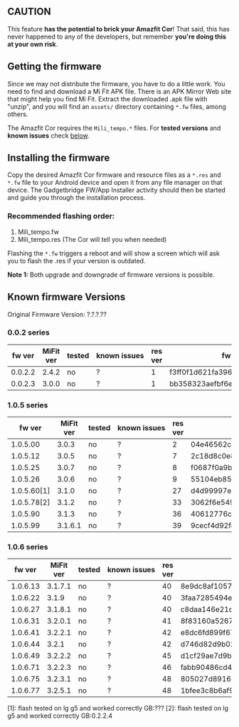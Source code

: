 ## CAUTION
This feature **has the potential to brick your Amazfit Cor**! That said, this has never happened to any of the developers, but remember **you're doing this at your own risk**.

## Getting the firmware
Since we may not distribute the firmware, you have to do a little work. You need to find and download a Mi Fit APK file. There is an APK Mirror Web site that might help you find Mi Fit. Extract the downloaded .apk file with "unzip", and you will find an `assets/` directory containing `*.fw` files, among others.

The Amazfit Cor requires the  `Mili_tempo.*` files. For **tested versions** and **known issues** check [below](#known-firmware-versions).

## Installing the firmware
Copy the desired Amazfit Cor firmware and resource files as a `*.res` and `*.fw` file to your Android device and open it from any file manager on that device. The Gadgetbridge FW/App Installer activity should then be started and guide you through the installation process.

### Recommended flashing order:
1. Mili_tempo.fw
2. Mili_tempo.res (The Cor will tell you when needed)

Flashing the `*.fw` triggers a reboot and will show a screen which will ask you to flash the .res if your version is outdated.

**Note 1:** Both upgrade and downgrade of firmware versions is possible.


## Known firmware Versions

Original Firmware Version: ?.?.?.??

### 0.0.2 series

fw ver   | MiFit ver | tested | known&nbsp;issues | res ver | fw-md5 | res-md5 
---------|-----------|--------|-------------------|---------|--------|---------
0.0.2.2  | 2.4.2   | no | ? | 1 | f3ff0f1d621fa3960de5f42b5b64295f | n/a
0.0.2.3  | 3.0.0   | no | ? | 1 | bb358323aefbf6ec67d6fc25dbd7fac8 | 4d8d8af74857ff6224dea9a7d02a86b3

### 1.0.5 series

fw ver   | MiFit ver | tested | known&nbsp;issues | res ver | fw-md5 | res-md5 
---------|-----------|--------|-------------------|---------|--------|---------
1.0.5.00 | 3.0.3   | no | ? | 2 | 04e46562c0e7f8a2394649b7fa98be7a | 2a39e5ff2bfed7b793588014565c1eda
1.0.5.12 | 3.0.5   | no | ? | 7 | 2c18d8c0e81d83ab3a6811689fabaaf4 | 479c51cece9672220672130568f16879
1.0.5.25 | 3.0.7   | no | ? | 8 | f0687f0a9bf3f88957919f79e6fd94ca | 9b061313a390efa6b26b479dccc8c24c
1.0.5.26 | 3.0.6   | no | ? | 9 | 55104eb85661e809e9b8cb2e75f32d7f | 6aebdc56751ce034b279cd4a2803b435
1.0.5.60[1] | 3.1.0   | no | ? | 27 | d4d99997e245fc1de97f0fa39c738a78 | 8c29d4dd630f7e6111c7e6fee760be0f
1.0.5.78[2] | 3.1.2   | no | ? | 33 | 3062f6e54993a14a78da7b40c30f2d8c | f1721253f815d7b73978f87af9203c0e
1.0.5.90 | 3.1.3   | no | ? | 36 | 40612776cb0133a158e72ab58e01028d | 736d21f8ce95ca446475bea9a00bbaf4
1.0.5.99 | 3.1.6.1 | no | ? | 39 | 9cecf4d92fe19c22915d3c61941d4729 | 4a01c32f6c26113769bc876c3d75689c

### 1.0.6 series

fw ver   | MiFit ver | tested | known&nbsp;issues | res ver | fw-md5 | res-md5 
---------|-----------|--------|-------------------|---------|--------|---------
1.0.6.13 | 3.1.7.1 | no | ? | 40 | 8e9dc8af1057dec7572e7589055abffb | 90d41c9944a7ad75d7af6861bc61bf70
1.0.6.22 | 3.1.9   | no | ? | 40 | 3faa7285494e56adb8dad170acc25a41 | 90d41c9944a7ad75d7af6861bc61bf70
1.0.6.27 | 3.1.8.1 | no | ? | 40 | c8daa146e21cad357e5160dc46a5920e | 90d41c9944a7ad75d7af6861bc61bf70
1.0.6.31 | 3.2.0.1 | no | ? | 41 | 8f83160a5267100846346af075f247fb | bb966b847c16c61c84814d4fb4088fd7
1.0.6.41 | 3.2.2.1 | no | ? | 42 | e8dc6fd899f6788688c812bd5daada39 | c81365b58464ab507a973f24dfbe0854
1.0.6.44 | 3.2.1   | no | ? | 42 | d746d82d9b0274b7e5fd1b0b37f63792 | c81365b58464ab507a973f24dfbe0854
1.0.6.49 | 3.2.2.2 | no | ? | 45 | d1cf29ae7d9b3076a4b542e17a3e20e7 | f20c1a505a284e876b2d9cf61814b79c
1.0.6.71 | 3.2.2.3 | no | ? | 46 | fabb90486cd4c5fae91c96783e0a1132 | e26222890f649711581c54839eb53121
1.0.6.75 | 3.2.3.1 | no | ? | 48 | 805027d89163a6ee4ff01444b859ced1 | fa6dddb6f8ceea6d8cc2cb38cf016ef9
1.0.6.77 | 3.2.5.1 | no | ? | 48 | 1bfee3c8b6af9fe516fe49bb76648d5d | fa6dddb6f8ceea6d8cc2cb38cf016ef9

[1]: flash tested on lg g5 and worked correctly GB:???
[2]: flash tested on lg g5 and worked correctly GB:0.2.2.4 
